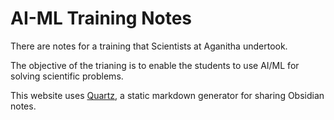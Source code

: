 # AI-ML Training Notes

There are notes for a training that Scientists at Aganitha undertook. 

The objective of the trianing is to enable the students to use AI/ML for solving scientific problems.

This website uses [Quartz]([url](https://quartz.jzhao.xyz/)), a static markdown generator for sharing Obsidian notes.
